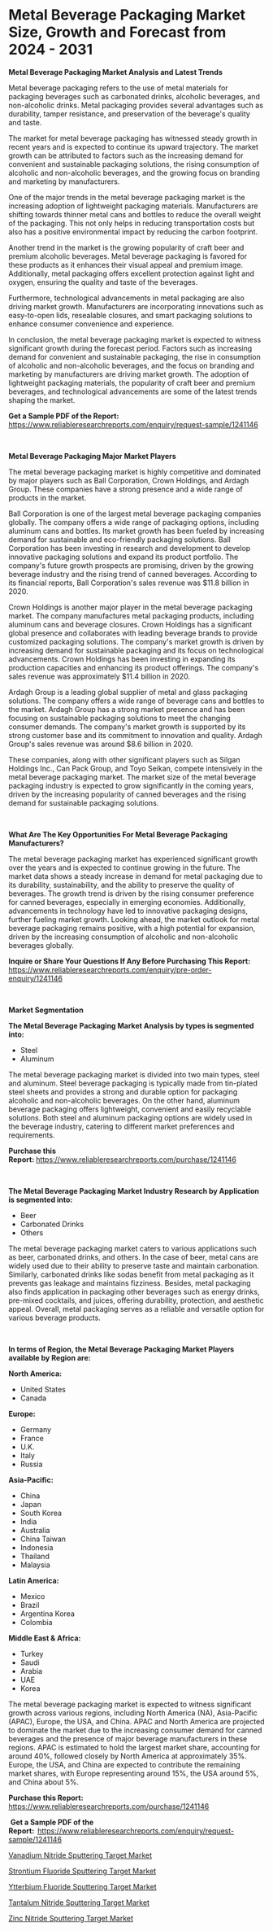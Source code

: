 <p><h1>Metal Beverage Packaging Market Size, Growth and Forecast from 2024 - 2031</h1></p><p><strong>Metal Beverage Packaging Market Analysis and Latest Trends</strong></p>
<p><p>Metal beverage packaging refers to the use of metal materials for packaging beverages such as carbonated drinks, alcoholic beverages, and non-alcoholic drinks. Metal packaging provides several advantages such as durability, tamper resistance, and preservation of the beverage's quality and taste.</p><p>The market for metal beverage packaging has witnessed steady growth in recent years and is expected to continue its upward trajectory. The market growth can be attributed to factors such as the increasing demand for convenient and sustainable packaging solutions, the rising consumption of alcoholic and non-alcoholic beverages, and the growing focus on branding and marketing by manufacturers.</p><p>One of the major trends in the metal beverage packaging market is the increasing adoption of lightweight packaging materials. Manufacturers are shifting towards thinner metal cans and bottles to reduce the overall weight of the packaging. This not only helps in reducing transportation costs but also has a positive environmental impact by reducing the carbon footprint.</p><p>Another trend in the market is the growing popularity of craft beer and premium alcoholic beverages. Metal beverage packaging is favored for these products as it enhances their visual appeal and premium image. Additionally, metal packaging offers excellent protection against light and oxygen, ensuring the quality and taste of the beverages.</p><p>Furthermore, technological advancements in metal packaging are also driving market growth. Manufacturers are incorporating innovations such as easy-to-open lids, resealable closures, and smart packaging solutions to enhance consumer convenience and experience.</p><p>In conclusion, the metal beverage packaging market is expected to witness significant growth during the forecast period. Factors such as increasing demand for convenient and sustainable packaging, the rise in consumption of alcoholic and non-alcoholic beverages, and the focus on branding and marketing by manufacturers are driving market growth. The adoption of lightweight packaging materials, the popularity of craft beer and premium beverages, and technological advancements are some of the latest trends shaping the market.</p></p>
<p><strong>Get a Sample PDF of the Report:&nbsp;</strong> <a href="https://www.reliableresearchreports.com/enquiry/request-sample/1241146">https://www.reliableresearchreports.com/enquiry/request-sample/1241146</a></p>
<p>&nbsp;</p>
<p><strong>Metal Beverage Packaging Major Market Players</strong></p>
<p><p>The metal beverage packaging market is highly competitive and dominated by major players such as Ball Corporation, Crown Holdings, and Ardagh Group. These companies have a strong presence and a wide range of products in the market.</p><p>Ball Corporation is one of the largest metal beverage packaging companies globally. The company offers a wide range of packaging options, including aluminum cans and bottles. Its market growth has been fueled by increasing demand for sustainable and eco-friendly packaging solutions. Ball Corporation has been investing in research and development to develop innovative packaging solutions and expand its product portfolio. The company's future growth prospects are promising, driven by the growing beverage industry and the rising trend of canned beverages. According to its financial reports, Ball Corporation's sales revenue was $11.8 billion in 2020.</p><p>Crown Holdings is another major player in the metal beverage packaging market. The company manufactures metal packaging products, including aluminum cans and beverage closures. Crown Holdings has a significant global presence and collaborates with leading beverage brands to provide customized packaging solutions. The company's market growth is driven by increasing demand for sustainable packaging and its focus on technological advancements. Crown Holdings has been investing in expanding its production capacities and enhancing its product offerings. The company's sales revenue was approximately $11.4 billion in 2020.</p><p>Ardagh Group is a leading global supplier of metal and glass packaging solutions. The company offers a wide range of beverage cans and bottles to the market. Ardagh Group has a strong market presence and has been focusing on sustainable packaging solutions to meet the changing consumer demands. The company's market growth is supported by its strong customer base and its commitment to innovation and quality. Ardagh Group's sales revenue was around $8.6 billion in 2020.</p><p>These companies, along with other significant players such as Silgan Holdings Inc., Can Pack Group, and Toyo Seikan, compete intensively in the metal beverage packaging market. The market size of the metal beverage packaging industry is expected to grow significantly in the coming years, driven by the increasing popularity of canned beverages and the rising demand for sustainable packaging solutions.</p></p>
<p>&nbsp;</p>
<p><strong>What Are The Key Opportunities For Metal Beverage Packaging Manufacturers?</strong></p>
<p><p>The metal beverage packaging market has experienced significant growth over the years and is expected to continue growing in the future. The market data shows a steady increase in demand for metal packaging due to its durability, sustainability, and the ability to preserve the quality of beverages. The growth trend is driven by the rising consumer preference for canned beverages, especially in emerging economies. Additionally, advancements in technology have led to innovative packaging designs, further fueling market growth. Looking ahead, the market outlook for metal beverage packaging remains positive, with a high potential for expansion, driven by the increasing consumption of alcoholic and non-alcoholic beverages globally.</p></p>
<p><strong>Inquire or Share Your Questions If Any Before Purchasing This Report:</strong> <a href="https://www.reliableresearchreports.com/enquiry/pre-order-enquiry/1241146">https://www.reliableresearchreports.com/enquiry/pre-order-enquiry/1241146</a></p>
<p>&nbsp;</p>
<p><strong>Market Segmentation</strong></p>
<p><strong>The Metal Beverage Packaging Market Analysis by types is segmented into:</strong></p>
<p><ul><li>Steel</li><li>Aluminum</li></ul></p>
<p><p>The metal beverage packaging market is divided into two main types, steel and aluminum. Steel beverage packaging is typically made from tin-plated steel sheets and provides a strong and durable option for packaging alcoholic and non-alcoholic beverages. On the other hand, aluminum beverage packaging offers lightweight, convenient and easily recyclable solutions. Both steel and aluminum packaging options are widely used in the beverage industry, catering to different market preferences and requirements.</p></p>
<p><strong>Purchase this Report:&nbsp;</strong><a href="https://www.reliableresearchreports.com/purchase/1241146">https://www.reliableresearchreports.com/purchase/1241146</a></p>
<p>&nbsp;</p>
<p><strong>The Metal Beverage Packaging Market Industry Research by Application is segmented into:</strong></p>
<p><ul><li>Beer</li><li>Carbonated Drinks</li><li>Others</li></ul></p>
<p><p>The metal beverage packaging market caters to various applications such as beer, carbonated drinks, and others. In the case of beer, metal cans are widely used due to their ability to preserve taste and maintain carbonation. Similarly, carbonated drinks like sodas benefit from metal packaging as it prevents gas leakage and maintains fizziness. Besides, metal packaging also finds application in packaging other beverages such as energy drinks, pre-mixed cocktails, and juices, offering durability, protection, and aesthetic appeal. Overall, metal packaging serves as a reliable and versatile option for various beverage products.</p></p>
<p>&nbsp;</p>
<p><strong>In terms of Region, the Metal Beverage Packaging Market Players available by Region are:</strong></p>
<p>
    <p> <strong> North America: </strong>
        <ul>
            <li>United States</li>
            <li>Canada</li>
        </ul>
        </p> 
    <p> <strong> Europe: </strong>
        <ul>
            <li>Germany</li>
            <li>France</li>
            <li>U.K.</li>
            <li>Italy</li>
            <li>Russia</li>
        </ul>
        </p> 
    <p> <strong> Asia-Pacific: </strong>
        <ul>
            <li>China</li>
            <li>Japan</li>
            <li>South Korea</li>
            <li>India</li>
            <li>Australia</li>
            <li>China Taiwan</li>
            <li>Indonesia</li>
            <li>Thailand</li>
            <li>Malaysia</li>
        </ul>
        </p> 
    <p> <strong> Latin America: </strong>
        <ul>
            <li>Mexico</li>
            <li>Brazil</li>
            <li>Argentina Korea</li>
            <li>Colombia</li>
        </ul>
        </p> 
    <p> <strong> Middle East & Africa: </strong>
        <ul>
            <li>Turkey</li>
            <li>Saudi</li>
            <li>Arabia</li>
            <li>UAE</li>
            <li>Korea</li>
        </ul>
    </p>
    </p>
<p><p>The metal beverage packaging market is expected to witness significant growth across various regions, including North America (NA), Asia-Pacific (APAC), Europe, the USA, and China. APAC and North America are projected to dominate the market due to the increasing consumer demand for canned beverages and the presence of major beverage manufacturers in these regions. APAC is estimated to hold the largest market share, accounting for around 40%, followed closely by North America at approximately 35%. Europe, the USA, and China are expected to contribute the remaining market shares, with Europe representing around 15%, the USA around 5%, and China about 5%.</p></p>
<p><strong>Purchase this Report: </strong><a href="https://www.reliableresearchreports.com/purchase/1241146">https://www.reliableresearchreports.com/purchase/1241146</a></p>
<p>&nbsp;<strong>Get a Sample PDF of the Report:&nbsp;&nbsp;</strong><a href="https://www.reliableresearchreports.com/enquiry/request-sample/1241146">https://www.reliableresearchreports.com/enquiry/request-sample/1241146</a></p>
<p><strong></strong></p>
<p><p><a href="https://github.com/Chiragrp24/Market-Research-Report-List-2/blob/main/vanadium-nitride-sputtering-target-market.md">Vanadium Nitride Sputtering Target Market</a></p><p><a href="https://github.com/Chiragrp22/Market-Research-Report-List-2/blob/main/strontium-fluoride-sputtering-target-market.md">Strontium Fluoride Sputtering Target Market</a></p><p><a href="https://github.com/ChiragRP21/Market-Research-Report-List-2/blob/main/ytterbium-fluoride-sputtering-target-market.md">Ytterbium Fluoride Sputtering Target Market</a></p><p><a href="https://github.com/YashRP12/Market-Research-Report-List-2/blob/main/tantalum-nitride-sputtering-target-market.md">Tantalum Nitride Sputtering Target Market</a></p><p><a href="https://github.com/Chiragrp23/Market-Research-Report-List-2/blob/main/zinc-nitride-sputtering-target-market.md">Zinc Nitride Sputtering Target Market</a></p></p>